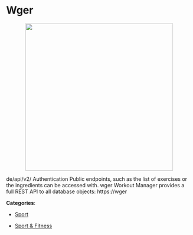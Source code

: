 # Wger
<p align="center">
    <img width="400" src="https://raw.githubusercontent.com/apis-list/apis-list/apis/wger/logo_256x256.png" />
</p>

de/api/v2/ Authentication Public endpoints, such as the list of exercises or the ingredients can be accessed with. wger Workout Manager provides a full REST API to all database objects: https://wger



**Categories**:

- [Sport](https://github.com/apis-list/apis-list#sport)

- [Sport & Fitness](https://github.com/apis-list/apis-list#sport-and-fitness)



